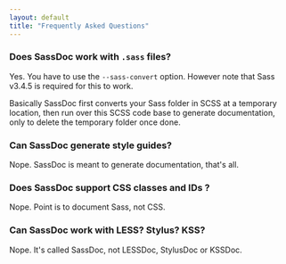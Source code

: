 ```yaml
---
layout: default
title: "Frequently Asked Questions"
---
```


### Does SassDoc work with `.sass` files?

Yes. You have to use the `--sass-convert` option. However note that Sass v3.4.5 is required for this to work.

Basically SassDoc first converts your Sass folder in SCSS at a temporary location, then run over this SCSS code base to generate documentation, only to delete the temporary folder once done.

### Can SassDoc generate style guides?

Nope. SassDoc is meant to generate documentation, that's all.

### Does SassDoc support CSS classes and IDs ?

Nope. Point is to document Sass, not CSS.

### Can SassDoc work with LESS? Stylus? KSS?

Nope. It's called SassDoc, not LESSDoc, StylusDoc or KSSDoc.